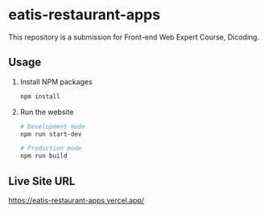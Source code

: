 # eatis-restaurant-apps

This repository is a submission for Front-end Web Expert Course, Dicoding.

## Usage

1. Install NPM packages

   ```sh
   npm install

   ```

2. Run the website

   ```sh
   # Development mode
   npm run start-dev

   # Production mode
   npm run build
   ```

## Live Site URL

https://eatis-restaurant-apps.vercel.app/
